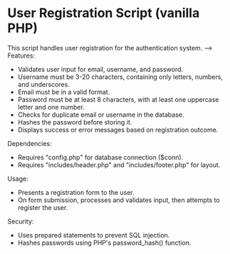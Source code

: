 # User Registration Script (vanilla PHP)

This script handles user registration for the authentication system. -->
 Features:
 - Validates user input for email, username, and password.
 - Username must be 3-20 characters, containing only letters, numbers, and underscores.
 - Email must be in a valid format.
 - Password must be at least 8 characters, with at least one uppercase letter and one number.
 - Checks for duplicate email or username in the database.
 - Hashes the password before storing it.
 - Displays success or error messages based on registration outcome.

 Dependencies:
 - Requires "config.php" for database connection ($conn).
 - Requires "includes/header.php" and "includes/footer.php" for layout.

 Usage:
 - Presents a registration form to the user.
 - On form submission, processes and validates input, then attempts to register the user.

 Security:
 - Uses prepared statements to prevent SQL injection.
 - Hashes passwords using PHP's password_hash() function.
